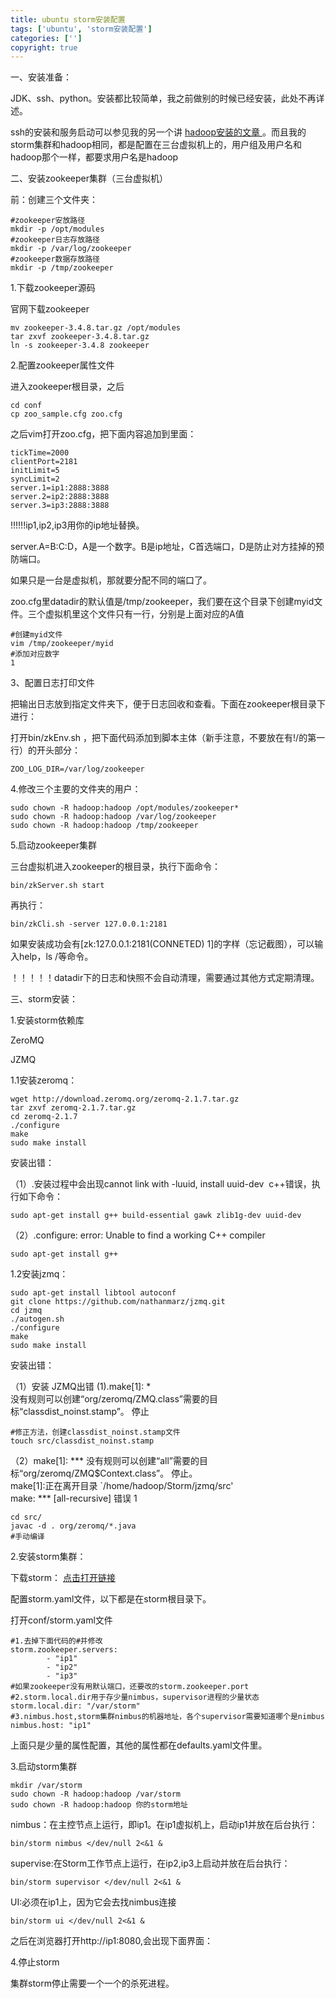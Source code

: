 ```yaml
---
title: ubuntu storm安装配置
tags: ['ubuntu', 'storm安装配置']
categories: ['']
copyright: true
---
```

一、安装准备：

JDK、ssh、python。安装都比较简单，我之前做别的时候已经安装，此处不再详述。

ssh的安装和服务启动可以参见我的另一个讲 [ hadoop安装的文章
](http://blog.csdn.net/u010668907/article/details/49159031)
。而且我的storm集群和hadoop相同，都是配置在三台虚拟机上的，用户组及用户名和hadoop那个一样，都要求用户名是hadoop

二、安装zookeeper集群（三台虚拟机）

前：创建三个文件夹：  

    
    
    #zookeeper安放路径
    mkdir -p /opt/modules
    #zookeeper日志存放路径
    mkdir -p /var/log/zookeeper
    #zookeeper数据存放路径
    mkdir -p /tmp/zookeeper

  

1.下载zookeeper源码

官网下载zookeeper

    
    
    mv zookeeper-3.4.8.tar.gz /opt/modules
    tar zxvf zookeeper-3.4.8.tar.gz
    ln -s zookeeper-3.4.8 zookeeper

  

2.配置zookeeper属性文件

进入zookeeper根目录，之后

    
    
    cd conf
    cp zoo_sample.cfg zoo.cfg

之后vim打开zoo.cfg，把下面内容追加到里面：

    
    
    tickTime=2000
    clientPort=2181
    initLimit=5
    syncLimit=2
    server.1=ip1:2888:3888
    server.2=ip2:2888:3888
    server.3=ip3:2888:3888

!!!!!!ip1,ip2,ip3用你的ip地址替换。

server.A=B:C:D，A是一个数字。B是ip地址，C首选端口，D是防止对方挂掉的预防端口。  

如果只是一台是虚拟机，那就要分配不同的端口了。

zoo.cfg里datadir的默认值是/tmp/zookeeper，我们要在这个目录下创建myid文件。三个虚拟机里这个文件只有一行，分别是上面对应的A值

    
    
    #创建myid文件
    vim /tmp/zookeeper/myid
    #添加对应数字
    1

  
3、配置日志打印文件

把输出日志放到指定文件夹下，便于日志回收和查看。下面在zookeeper根目录下进行：

打开bin/zkEnv.sh ，把下面代码添加到脚本主体（新手注意，不要放在有!/的第一行）的开头部分：  

    
    
    ZOO_LOG_DIR=/var/log/zookeeper

  
4.修改三个主要的文件夹的用户：  

    
    
    sudo chown -R hadoop:hadoop /opt/modules/zookeeper*
    sudo chown -R hadoop:hadoop /var/log/zookeeper
    sudo chown -R hadoop:hadoop /tmp/zookeeper

5.启动zookeeper集群

三台虚拟机进入zookeeper的根目录，执行下面命令：  

    
    
    bin/zkServer.sh start

再执行：

    
    
    bin/zkCli.sh -server 127.0.0.1:2181

如果安装成功会有[zk:127.0.0.1:2181(CONNETED) 1]的字样（忘记截图），可以输入help，ls /等命令。

！！！！！datadir下的日志和快照不会自动清理，需要通过其他方式定期清理。

  

三、storm安装：

1.安装storm依赖库

ZeroMQ

JZMQ

1.1安装zeromq：  

    
    
    wget http://download.zeromq.org/zeromq-2.1.7.tar.gz
    tar zxvf zeromq-2.1.7.tar.gz
    cd zeromq-2.1.7
    ./configure
    make
    sudo make install

  
安装出错：

（1）.安装过程中会出现cannot link with -luuid, install uuid-dev  c++错误，执行如下命令：  
  

    
    
    sudo apt-get install g++ build-essential gawk zlib1g-dev uuid-dev

（2）.configure: error: Unable to find a working C++ compiler  

    
    
    sudo apt-get install g++

  
1.2安装jzmq：

    
    
    sudo apt-get install libtool autoconf
    git clone https://github.com/nathanmarz/jzmq.git
    cd jzmq
    ./autogen.sh
    ./configure
    make
    sudo make install

安装出错：

（1）安装 JZMQ出错 (1).make[1]: *  
没有规则可以创建“org/zeromq/ZMQ.class”需要的目标“classdist_noinst.stamp”。 停止  

    
    
    #修正方法，创建classdist_noinst.stamp文件
    touch src/classdist_noinst.stamp

（2）make[1]: *** 没有规则可以创建“all”需要的目标“org/zeromq/ZMQ$Context.class”。 停止。  
make[1]:正在离开目录 `/home/hadoop/Storm/jzmq/src'  
make: *** [all-recursive] 错误 1  

    
    
    cd src/
    javac -d . org/zeromq/*.java
    #手动编译

  
2.安装storm集群：

下载storm： [ 点击打开链接 ](http://storm.incubator.apache.org/)

配置storm.yaml文件，以下都是在storm根目录下。

打开conf/storm.yaml文件

    
    
    #1.去掉下面代码的#并修改
    storm.zookeeper.servers:
            - "ip1"
            - "ip2"
            - "ip3"
    #如果zookeeper没有用默认端口，还要改的storm.zookeeper.port
    #2.storm.local.dir用于存少量nimbus，supervisor进程的少量状态
    storm.local.dir: "/var/storm"
    #3.nimbus.host,storm集群nimbus的机器地址，各个supervisor需要知道哪个是nimbus
    nimbus.host: "ip1"
    

上面只是少量的属性配置，其他的属性都在defaults.yaml文件里。

  

3.启动storm集群

    
    
    mkdir /var/storm
    sudo chown -R hadoop:hadoop /var/storm
    sudo chown -R hadoop:hadoop 你的storm地址

nimbus：在主控节点上运行，即ip1。在ip1虚拟机上，启动ip1并放在后台执行：

    
    
    bin/storm nimbus </dev/null 2<&1 &

supervise:在Storm工作节点上运行，在ip2,ip3上启动并放在后台执行：

    
    
    bin/storm supervisor </dev/null 2<&1 &

UI:必须在ip1上，因为它会去找nimbus连接

    
    
    bin/storm ui </dev/null 2<&1 &

之后在浏览器打开http://ip1:8080,会出现下面界面：

  

4.停止storm

集群storm停止需要一个一个的杀死进程。  

  

  

